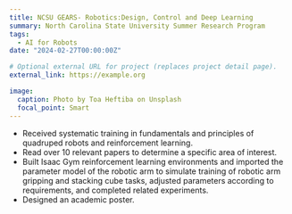 ```yaml
---
title: NCSU GEARS- Robotics:Design, Control and Deep Learning	
summary: North Carolina State University Summer Research Program
tags:
  - AI for Robots 
date: "2024-02-27T00:00:00Z"

# Optional external URL for project (replaces project detail page).
external_link: https://example.org

image:
  caption: Photo by Toa Heftiba on Unsplash
  focal_point: Smart
---
```


* Received systematic training in fundamentals and principles of quadruped robots and reinforcement learning.
* Read over 10 relevant papers to determine a specific area of interest. 
* Built Isaac Gym reinforcement learning environments and imported the parameter model of the robotic arm to simulate training of robotic arm gripping and stacking cube tasks, adjusted parameters according to requirements, and completed related experiments. 
* Designed an academic poster.


